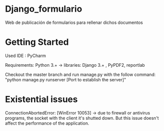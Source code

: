# Django_formulario
Web de publicación de formularios para rellenar dichos documentos

# Getting Started

Used IDE : PyCharm

Requirements: 
   Python 3.+ -> libraries: Django 3.+ , PyPDF2, reportlab
               

Checkout the master branch and run manage.py with the follow command:
   "python manage.py runserver [Port to establish the server]"

# Existential issues
ConnectionAbortedError: [WinError 10053] -> due to firewall or antivirus programs, the socket with the client it's shutted down. But this issue doesn't affect the performance of the application.

